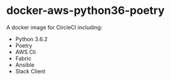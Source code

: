 # docker-aws-python36-poetry

A docker image for CircleCI including:

- Python 3.6.2
- Poetry
- AWS Cli
- Fabric
- Ansible
- Slack Client
